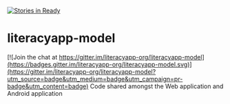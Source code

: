 [![Stories in Ready](https://badge.waffle.io/literacyapp-org/literacyapp-model.png?label=ready&title=Ready)](https://waffle.io/literacyapp-org/literacyapp-model)
# literacyapp-model

[![Join the chat at https://gitter.im/literacyapp-org/literacyapp-model](https://badges.gitter.im/literacyapp-org/literacyapp-model.svg)](https://gitter.im/literacyapp-org/literacyapp-model?utm_source=badge&utm_medium=badge&utm_campaign=pr-badge&utm_content=badge)
Code shared amongst the Web application and Android application
